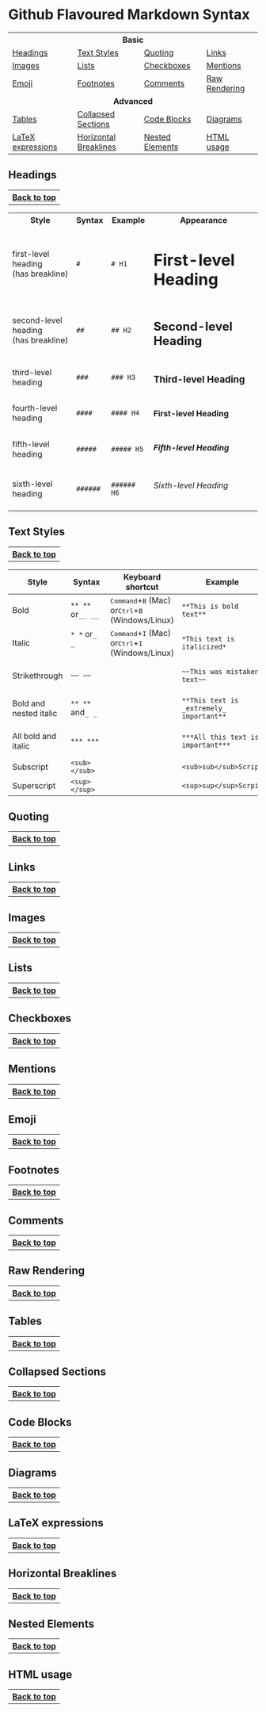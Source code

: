 # Github Flavoured Markdown Syntax
<table width="100%">
	<tr>
		<th colspan="4">Basic</th>
	</tr>
	<tr>
		<td><a href="#headings">Headings</a></td>
		<td><a href="#text-styles">Text Styles</a></td>
		<td><a href="#quoting">Quoting</a></td>
		<td><a href="#links">Links</a></td>
	</tr>
  	<tr>
		<td><a href="#images">Images</a></td>
		<td><a href="#lists">Lists</a></td>
		<td><a href="#checkboxes">Checkboxes</a></td>
		<td><a href="#mentions">Mentions</a></td>
	</tr>
  	<tr>
		<td><a href="#emoji">Emoji</a></td>
		<td><a href="#footnotes">Footnotes</a></td>
		<td><a href="#comments">Comments</a></td>
		<td><a href="#raw-rendering">Raw Rendering</a></td>
	</tr>
	<tr>
		<td colspan="4" align="center"><b>Advanced</b></td>
	</tr>
	<tr>
		<td><a href="#tables">Tables</a></td>
		<td><a href="#collapsed-sections">Collapsed Sections</a></td>
		<td><a href="#code-blocks">Code Blocks</a></td>
		<td><a href="#diagrams">Diagrams</a></td>
	</tr>
	<tr>
		<td><a href="#latex-expressions">LaTeX expressions</a></td>
		<td><a href="#horizontal-breaklines">Horizontal Breaklines</a></td>
		<td><a href="#nested-elements">Nested Elements</a></td>
		<td><a href="#html-usage">HTML usage</a></td>
	</tr>
</table>

## Headings
<table><tr><th><a href="#Github-Flavoured-Markdown-Syntax"><b>Back to top</b></a></th></tr></table>
<table>
	<tr>
		<th>Style</th>
		<th>Syntax</th>
		<th>Example</th>
		<th>Appearance</th>
	</tr>
	<tr>
		<td>first-level heading<br>(has breakline)</td>
		<td><code>#</code></td>
		<td><code># H1</code></td>
		<td><h1>First-level Heading</h1></td>
	</tr>
	<tr>
		<td>second-level heading<br>(has breakline)</td>
		<td><code>##</code></td>
		<td><code>## H2</code></td>
		<td><h2>Second-level Heading</h2></td>
	</tr>
	<tr>
		<td>third-level heading</td>
		<td><code>###</code></td>
		<td><code>### H3</code></td>
		<td><h3>Third-level Heading</h3></td>
	</tr>
	<tr>
		<td>fourth-level heading</td>
		<td><code>####</code></td>
		<td><code>#### H4</code></td>
		<td><h4>First-level Heading</h4></td>
	</tr>
	<tr>
		<td>fifth-level heading</td>
		<td><code>#####</code></td>
		<td><code>##### H5</code></td>
		<td><h5>Fifth-level Heading</h5></td>
	</tr>
	<tr>
		<td>sixth-level heading</td>
		<td><code>######</code></td>
		<td><code>###### H6</code></td>
		<td><h6>Sixth-level Heading</h6></td>
	</tr>
</table>

## Text Styles
<table><tr><th><a href="#Github-Flavoured-Markdown-Syntax"><b>Back to top</b></a></th></tr></table>
<table><thead><tr><th>Style</th><th>Syntax</th><th>Keyboard shortcut</th><th>Example</th><th>Output</th></tr></thead><tbody><tr><td>Bold</td><td><code>** **</code> or<code>__ __</code></td><td><kbd>Command</kbd>+<kbd>B</kbd> (Mac) or<kbd>Ctrl</kbd>+<kbd>B</kbd> (Windows/Linux)</td><td><code>**This is bold text**</code></td><td><strong>This is bold text</strong></td></tr><tr><td>Italic</td><td><code>* *</code> or<code>_ _</code> &emsp;&emsp;&emsp;&emsp;</td><td><kbd>Command</kbd>+<kbd>I</kbd> (Mac) or<kbd>Ctrl</kbd>+<kbd>I</kbd> (Windows/Linux)</td><td><code>*This text is italicized*</code></td><td><em>This text is italicized</em></td></tr><tr><td>Strikethrough</td><td><code>~~ ~~</code></td><td></td><td><code>~~This was mistaken text~~</code></td><td><del>This was mistaken text</del></td></tr><tr><td>Bold and nested italic</td><td><code>** **</code> and<code>_ _</code></td><td></td><td><code>**This text is _extremely_ important**</code></td><td><strong>This text is<em>extremely</em> important</strong></td></tr><tr><td>All bold and italic</td><td><code>*** ***</code></td><td></td><td><code>***All this text is important***</code></td><td><strong><em>All this text is important</em></strong></td></tr><tr><td>Subscript</td><td><code>&lt;sub&gt; &lt;/sub&gt;</code></td><td></td><td><code>&lt;sub&gt;sub&lt;/sub&gt;Script</code></td><td><sub>sub</sub>Script</td></tr><tr><td>Superscript</td><td><code>&lt;sup&gt; &lt;/sup&gt;</code></td><td></td><td><code>&lt;sup&gt;sup&lt;/sup&gt;Scrpit</code></td><td><sup>sup</sup>Script</td></tr></tbody></table>

## Quoting
<table><tr><th><a href="#Github-Flavoured-Markdown-Syntax"><b>Back to top</b></a></th></tr></table>

## Links
<table><tr><th><a href="#Github-Flavoured-Markdown-Syntax"><b>Back to top</b></a></th></tr></table>

## Images
<table><tr><th><a href="#Github-Flavoured-Markdown-Syntax"><b>Back to top</b></a></th></tr></table>

## Lists
<table><tr><th><a href="#Github-Flavoured-Markdown-Syntax"><b>Back to top</b></a></th></tr></table>

## Checkboxes
<table><tr><th><a href="#Github-Flavoured-Markdown-Syntax"><b>Back to top</b></a></th></tr></table>

## Mentions
<table><tr><th><a href="#Github-Flavoured-Markdown-Syntax"><b>Back to top</b></a></th></tr></table>

## Emoji
<table><tr><th><a href="#Github-Flavoured-Markdown-Syntax"><b>Back to top</b></a></th></tr></table>

## Footnotes
<table><tr><th><a href="#Github-Flavoured-Markdown-Syntax"><b>Back to top</b></a></th></tr></table>

## Comments
<table><tr><th><a href="#Github-Flavoured-Markdown-Syntax"><b>Back to top</b></a></th></tr></table>

## Raw Rendering
<table><tr><th><a href="#Github-Flavoured-Markdown-Syntax"><b>Back to top</b></a></th></tr></table>

## Tables
<table><tr><th><a href="#Github-Flavoured-Markdown-Syntax"><b>Back to top</b></a></th></tr></table>

## Collapsed Sections
<table><tr><th><a href="#Github-Flavoured-Markdown-Syntax"><b>Back to top</b></a></th></tr></table>

## Code Blocks
<table><tr><th><a href="#Github-Flavoured-Markdown-Syntax"><b>Back to top</b></a></th></tr></table>

## Diagrams
<table><tr><th><a href="#Github-Flavoured-Markdown-Syntax"><b>Back to top</b></a></th></tr></table>

## LaTeX expressions
<table><tr><th><a href="#Github-Flavoured-Markdown-Syntax"><b>Back to top</b></a></th></tr></table>

## Horizontal Breaklines
<table><tr><th><a href="#Github-Flavoured-Markdown-Syntax"><b>Back to top</b></a></th></tr></table>

## Nested Elements
<table><tr><th><a href="#Github-Flavoured-Markdown-Syntax"><b>Back to top</b></a></th></tr></table>

## HTML usage
<table><tr><th><a href="#Github-Flavoured-Markdown-Syntax"><b>Back to top</b></a></th></tr></table>
